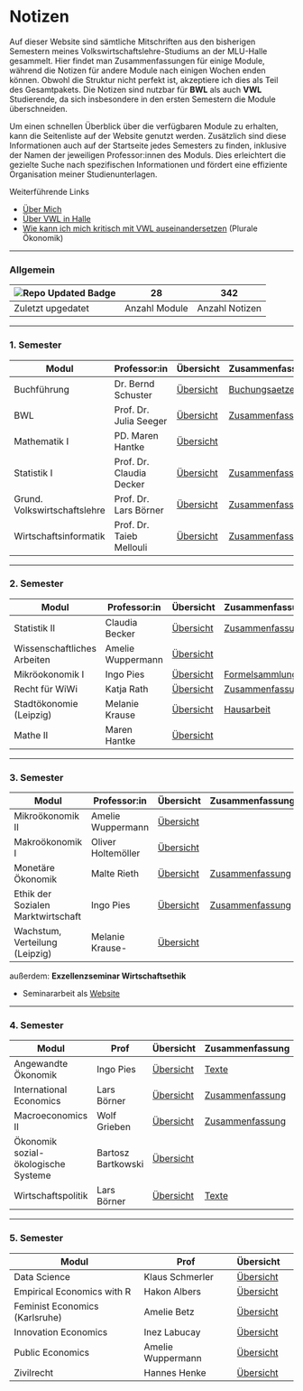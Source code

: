 # Notizen

Auf dieser Website sind sämtliche Mitschriften aus den bisherigen Semestern meines Volkswirtschaftslehre-Studiums an der MLU-Halle gesammelt. Hier findet man Zusammenfassungen für einige Module, während die Notizen für andere Module nach einigen Wochen enden können. Obwohl die Struktur nicht perfekt ist, akzeptiere ich dies als Teil des Gesamtpakets. Die Notizen sind nutzbar für **BWL** als auch **VWL** Studierende, da sich insbesondere in den ersten Semestern die Module überschneiden.

Um einen schnellen Überblick über die verfügbaren Module zu erhalten, kann die Seitenliste auf der Website genutzt werden. Zusätzlich sind diese Informationen auch auf der Startseite jedes Semesters zu finden, inklusive der Namen der jeweiligen Professor:innen des Moduls. Dies erleichtert die gezielte Suche nach spezifischen Informationen und fördert eine effiziente Organisation meiner Studienunterlagen.

Weiterführende Links

- [Über Mich](https://martenw.com/)
- [Über VWL in Halle](https://www.wiwi.uni-halle.de/studienangebot/bachelor_vwl/)
- [Wie kann ich mich kritisch mit VWL auseinandersetzen](glossar/Plurale-Oekonomik) (Plurale Ökonomik)



---

### Allgemein

|![Repo Updated Badge](https://badges.strrl.dev/updated/skriptum/vwl)|28| 342 |
|---|---|---|
|Zuletzt upgedatet|Anzahl Module| Anzahl Notizen |



---

### 1. Semester

| Modul                        | Professor:in             | Übersicht                                            | Zusammenfassung                                              |
| ---------------------------- | ------------------------ | ---------------------------------------------------- | ------------------------------------------------------------ |
| Buchführung                  | Dr. Bernd Schuster       | [Übersicht](vwl1/VL_Buchfuehrung/README.md)          | [Buchungsaetze](vwl1/VL_Buchfuehrung/2021-10-00-Buchungsaetze.md) |
| BWL                          | Prof. Dr. Julia Seeger   | [Übersicht](vwl1/VL_BWL/README.md)                   | [Zusammenfassung](vwl1/VL_BWL/2021-10-00-Zusammenfassung.md) |
| Mathematik I                 | PD. Maren Hantke         | [Übersicht](vwl1/VL_Mathe1/README.md)                |                                                              |
| Statistik I                  | Prof. Dr. Claudia Decker | [Übersicht](vwl1/VL_Statistik1/README.md)            | [Zusammenfassung](vwl1/VL_Statistik1/2021-10-00-Zusammenfassung.md) |
| Grund. Volkswirtschaftslehre | Prof. Dr. Lars Börner    | [Übersicht](vwl1/VL_VWL/README.md)                   | [Zusammenfassung](vwl1/VL_VWL/2021-10-00-Zusammenfassung.md) |
| Wirtschaftsinformatik        | Prof. Dr. Taieb Mellouli | [Übersicht](vwl1/VL_Wirtschaftsinformatik/README.md) | [Zusammenfassung](vwl1/VL_Wirtschaftsinformatik/2021-10-00-Zusammenfassung.md) |

---

### 2. Semester

| Modul                       | Professor:in      | Übersicht                                 | Zusammenfassung                                              |
| --------------------------- | ----------------- | ----------------------------------------- | ------------------------------------------------------------ |
| Statistik II                | Claudia Becker    | [Übersicht](vwl2/VL_Statistik2/README.md) | [Zusammenfassung](vwl2/VL_Statistik2/2022-04-00-Zusammenfassung.md) |
| Wissenschaftliches Arbeiten | Amelie Wuppermann | [Übersicht](vwl2/VL_WissArbeit/README.md) |                                                              |
| Mikröokonomik I             | Ingo Pies         | [Übersicht](vwl2/VL_Mikro/README.md)      | [Formelsammlung](vwl2/VL_Mikro/2022-04-00-Formelsammlung.md) |
| Recht für WiWi              | Katja Rath        | [Übersicht](vwl2/VL_Recht-WiWi/README.md) | [Zusammenfassung](vwl2/VL_Recht-WiWi/2022-04-00-Zusammenfassung.md) |
| Stadtökonomie (Leipzig)     | Melanie Krause    | [Übersicht](vwl2/VL_Stadt/README.md)      | [Hausarbeit](vwl2/VL_Stadt/hausarbeit/Hausarbeit.html)       |
| Mathe II                    | Maren Hantke      | [Übersicht](vwl2/VL_Mathe2/README.md)     |                                                              |

---

### 3. Semester

| Modul                              | Professor:in       | Übersicht                               | Zusammenfassung                                              |
| ---------------------------------- | ------------------ | --------------------------------------- | ------------------------------------------------------------ |
| Mikroökonomik II                   | Amelie Wuppermann  | [Übersicht](vwl3/VL_Mikro2/README.md)   |                                                              |
| Makroökonomik I                    | Oliver Holtemöller | [Übersicht](vwl3/VL_Makro1/README.md)   |                                                              |
| Monetäre Ökonomik                  | Malte Rieth        | [Übersicht](vwl3/VL_Monetär/README.md)  | [Zusammenfassung](vwl3/VL_Monetaer/2022-10-00-Zusammenfassung.md) |
| Ethik der Sozialen Marktwirtschaft | Ingo Pies          | [Übersicht](vwl3/VL_Ethik/README.md)    | [Zusammenfassung](vwl3/VL_Ethik/2022-10-00-Zusammenfassung.md) |
| Wachstum, Verteilung (Leipzig)     | Melanie Krause-    | [Übersicht](vwl3/VL_Wachstum/README.md) |                                                              |

außerdem: **Exzellenzseminar Wirtschaftsethik**

- Seminararbeit als [Website](https://uploads.martenw.com/Hayek/Ausarbeitung.html)



---

### 4. Semester

| Modul                               | Prof               | Übersicht                                    | Zusammenfassung                                              |
| ----------------------------------- | ------------------ | -------------------------------------------- | ------------------------------------------------------------ |
| Angewandte Ökonomik                 | Ingo Pies          | [Übersicht](vwl4/VL_Angewandte/README.md)    | [Texte](vwl4/VL_Angewandte/2023-04-00-Lesenotizen.md)        |
| International Economics             | Lars Börner        | [Übersicht](vwl4/VL_International/README.md) | [Zusammenfassung](vwl4/VL_International/2023-04-00-Zusammenfassung.md) |
| Macroeconomics II                   | Wolf Grieben       | [Übersicht](vwl4/VL_Makro2/README.md)        | [Zusammenfassung](vwl4/VL_Makro2/2023-04-00-Zusammenfassung.md) |
| Ökonomik sozial-ökologische Systeme | Bartosz Bartkowski | [Übersicht](vwl4/VL_SoÖko/README.md)         |                                                              |
| Wirtschaftspolitik                  | Lars Börner        | [Übersicht](vwl4/VL_WiPo/README.md)          | [Texte](vwl4/VL_WiPo/2023-04-00-Lesenotizen.md)              |

---

###  5. Semester

| Modul                          | Prof              | Übersicht                                  |      |
| ------------------------------ | ----------------- | ------------------------------------------ | ---- |
| Data Science                   | Klaus Schmerler   | [Übersicht](vwl5/VL_DataScience/README.md) |      |
| Empirical Economics with R     | Hakon Albers      | [Übersicht](vwl5/VL_Empirical/README.md)   |      |
| Feminist Economics (Karlsruhe) | Amelie Betz       | [Übersicht](vwl5/VL_Feminist/README.md)    |      |
| Innovation Economics           | Inez Labucay      | [Übersicht](vwl5/VL_Innovation/README.md)  |      |
| Public Economics               | Amelie Wuppermann | [Übersicht](vwl5/VL_PublicEcon/README.md)  |      |
| Zivilrecht                     | Hannes Henke      | [Übersicht](vwl5/README.md)                |      |

